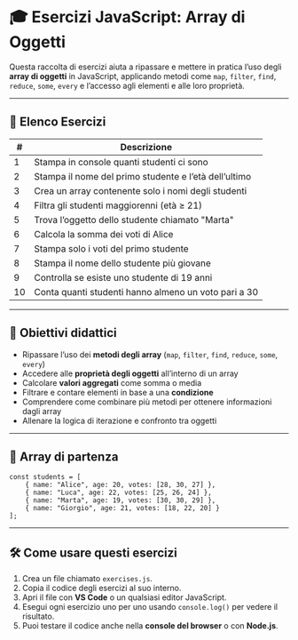 # 🎓 Esercizi JavaScript: Array di Oggetti

Questa raccolta di esercizi aiuta a ripassare e mettere in pratica l’uso degli **array di oggetti** in JavaScript, applicando metodi come `map`, `filter`, `find`, `reduce`, `some`, `every` e l’accesso agli elementi e alle loro proprietà.

---

## 📝 Elenco Esercizi

| #   | Descrizione                                                                                  |
|-----|----------------------------------------------------------------------------------------------|
| 1   | Stampa in console quanti studenti ci sono                                                    |
| 2   | Stampa il nome del primo studente e l’età dell’ultimo                                       |
| 3   | Crea un array contenente solo i nomi degli studenti                                         |
| 4   | Filtra gli studenti maggiorenni (età ≥ 21)                                                  |
| 5   | Trova l’oggetto dello studente chiamato "Marta"                                             |
| 6   | Calcola la somma dei voti di Alice                                                          |
| 7   | Stampa solo i voti del primo studente                                                      |
| 8   | Stampa il nome dello studente più giovane                                                  |
| 9   | Controlla se esiste uno studente di 19 anni                                               |
| 10  | Conta quanti studenti hanno almeno un voto pari a 30                                       |

---

## 🎯 Obiettivi didattici

- Ripassare l’uso dei **metodi degli array** (`map`, `filter`, `find`, `reduce`, `some`, `every`)  
- Accedere alle **proprietà degli oggetti** all’interno di un array  
- Calcolare **valori aggregati** come somma o media  
- Filtrare e contare elementi in base a una **condizione**  
- Comprendere come combinare più metodi per ottenere informazioni dagli array  
- Allenare la logica di iterazione e confronto tra oggetti

---

## 🔹 Array di partenza

```
const students = [
    { name: "Alice", age: 20, votes: [28, 30, 27] },
    { name: "Luca", age: 22, votes: [25, 26, 24] },
    { name: "Marta", age: 19, votes: [30, 30, 29] },
    { name: "Giorgio", age: 21, votes: [18, 22, 20] }
];
```
---

## 🛠️ Come usare questi esercizi

1. Crea un file chiamato `exercises.js`.  
2. Copia il codice degli esercizi al suo interno.  
3. Apri il file con **VS Code** o un qualsiasi editor JavaScript.  
4. Esegui ogni esercizio uno per uno usando `console.log()` per vedere il risultato.  
5. Puoi testare il codice anche nella **console del browser** o con **Node.js**.
